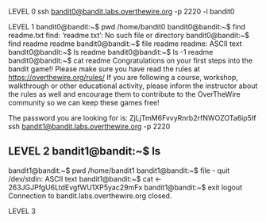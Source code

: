 LEVEL 0 
ssh bandit0@bandit.labs.overthewire.org -p 2220 -l bandit0

LEVEL 1
bandit0@bandit:~$ pwd
/home/bandit0
bandit0@bandit:~$ find readme.txt
find: ‘readme.txt’: No such file or directory
bandit0@bandit:~$ find readme
readme
bandit0@bandit:~$ file readme
readme: ASCII text
bandit0@bandit:~$ ls
readme
bandit0@bandit:~$ ls -1
readme
bandit0@bandit:~$ cat readme
Congratulations on your first steps into the bandit game!!
Please make sure you have read the rules at https://overthewire.org/rules/
If you are following a course, workshop, walkthrough or other educational activity,
please inform the instructor about the rules as well and encourage them to
contribute to the OverTheWire community so we can keep these games free!

The password you are looking for is: ZjLjTmM6FvvyRnrb2rfNWOZOTa6ip5If
ssh bandit1@bandit.labs.overthewire.org -p 2220

LEVEL 2
bandit1@bandit:~$ ls
-
bandit1@bandit:~$ pwd
/home/bandit1
bandit1@bandit:~$ file -
quit
/dev/stdin: ASCII text
bandit1@bandit:~$ cat <-
263JGJPfgU6LtdEvgfWU1XP5yac29mFx
bandit1@bandit:~$ exit
logout
Connection to bandit.labs.overthewire.org closed.

LEVEL 3


